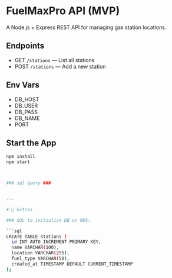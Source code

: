 # FuelMaxPro API (MVP)

A Node.js + Express REST API for managing gas station locations.

## Endpoints

- GET `/stations` — List all stations
- POST `/stations` — Add a new station

## Env Vars

- DB_HOST
- DB_USER
- DB_PASS
- DB_NAME
- PORT

## Start the App

```bash
npm install
npm start



### sql query ###


---

# 🧠 Extras

### SQL to initialize DB on RDS:

```sql
CREATE TABLE stations (
  id INT AUTO_INCREMENT PRIMARY KEY,
  name VARCHAR(100),
  location VARCHAR(255),
  fuel_type VARCHAR(50),
  created_at TIMESTAMP DEFAULT CURRENT_TIMESTAMP
);
